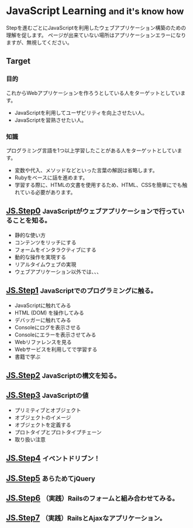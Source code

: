 JavaScript Learning <small>and it's know how</small>
==========================================================

Stepを進むごとにJavaScriptを利用したウェブアプリケーション構築のための理解を促します。
ページが出来ていない場所はアプリケーションエラーになりますが、無視してください。

Target
----------------------------------------------------------

### 目的
これからWebアプリケーションを作ろうとしている人をターゲットとしています。

- JavaScriptを利用してユーザビリティを向上させたい人。
- JavaScriptを習熟させたい人。


### 知識
プログラミング言語を1つ以上学習したことがある人をターゲットとしています。

- 変数や代入、メソッドなどといった言葉の解説は省略します。
- Rubyをベースに話を進めます。
- 学習する際に、HTMLの文書を使用するため、HTML、CSSを簡単にでも触れている必要があります。


[JS.Step0](/javascript_learnings/step0) <small>JavaScriptがウェブアプリケーションで行っていることを知る。</small>
----------------------------------------------------------
- 静的な使い方
- コンテンツをリッチにする
- フォームをインタラクティブにする
- 動的な操作を実現する
- リアルタイムウェブの実現
- ウェブアプリケーション以外では、、、


[JS.Step1](/javascript_learnings/step1) <small>JavaScriptでのプログラミングに触る。</small>
----------------------------------------------------------
- JavaScriptに触れてみる
- HTML (DOM) を操作してみる
- デバッガーに触れてみる
- Consoleにログを表示させる
- Consoleにエラーを表示させてみる
- Webリファレンスを見る
- Webサービスを利用してで学習する
- 書籍で学ぶ


[JS.Step2](/javascript_learnings/step2) <small>JavaScriptの構文を知る。</small>
----------------------------------------------------------



[JS.Step3](/javascript_learnings/step3) <small>JavaScriptの値</small>
----------------------------------------------------------
- プリミティブとオブジェクト
- オブジェクトのイメージ
- オブジェクトを定義する
- プロトタイプとプロトタイプチェーン
- 取り扱い注意


[JS.Step4](/javascript_learnings/step4) <small>イベントドリブン！</small>
----------------------------------------------------------


[JS.Step5](/javascript_learnings/step5) <small>あらためてjQuery</small>
----------------------------------------------------------



[JS.Step6](/javascript_learnings/step6) <small>（実践）Railsのフォームと組み合わせてみる。</small>
----------------------------------------------------------



[JS.Step7](/javascript_learnings/step7) <small>（実践）RailsとAjaxなアプリケーション。</small>
----------------------------------------------------------



